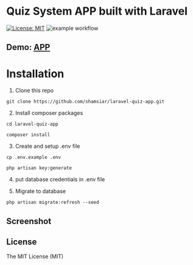 # Quiz System APP built with Laravel
[![License: MIT](https://img.shields.io/badge/License-MIT-lime.svg)](https://opensource.org/licenses/MIT)
![example workflow](https://github.com/emtiazzahid/laravel-quiz-system/actions/workflows/laravel.yml/badge.svg)


## Demo: [APP](https://dev8.estheticingenious.com/unicminds/)


# Installation
1. Clone this repo
```
git clone https://github.com/shamsiar/laravel-quiz-app.git
```

2. Install composer packages
```
cd laravel-quiz-app
```
```
composer install
```

3. Create and setup .env file
```
cp .env.example .env
```
```
php artisan key:generate
```


4. put database credentials in .env file

5. Migrate to database

```
php artisan migrate:refresh --seed
```


## Screenshot
<!-- ![QuizApp Demo](https://user-images.githubusercontent.com/10188029/133921722-532ff8b1-0abf-443a-af66-92a93655fc35.gif) -->


## License

The MIT License (MIT)

